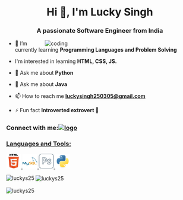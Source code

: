 <h1 align="center">Hi 👋, I'm Lucky Singh</h1>
<h3 align="center">A passionate Software Engineer from India</h3>

<img align="right" alt="coding" width="400" src="https://camo.githubusercontent.com/c1dcb74cc1c1835b1d716f5051499a2814c683c806b15f04b0eba492863703e9/68747470733a2f2f63646e2e6472696262626c652e636f6d2f75736572732f3733303730332f73637265656e73686f74732f363538313234332f6176656e746f2e676966">

- 🌱 I’m currently learning **Programming Languages and Problem Solving**
- I'm interested in learning **HTML, CSS, JS.**

- 💬 Ask me about **Python**
- 💬 Ask me about **Java**

- 📫 How to reach me **luckysingh250305@gmail.com**

- ⚡ Fun fact **Introverted extrovert 🤭**

<h3 align="left">Connect with me:<a href="https://github.com/LuckyS25"><img scr="[https://www.google.com/url?sa=i&url=https%3A%2F%2Fwww.template.net%2Feditable%2F100603%2Fsmall-linkedin-icon-clipart&psig=AOvVaw28nobNgd-vqzOtupRw-3t7&ust=1712842821676000&source=images&cd=vfe&opi=89978449&ved=0CBIQjRxqFwoTCJD1k_Lit4UDFQAAAAAdAAAAABAJ](https://www.google.com/url?sa=i&url=https%3A%2F%2Fbrand.linkedin.com%2Fcontent%2Fbrand%2Fglobal%2Fen_us%2Findex%2Fvisual-identity%2Flogo&psig=AOvVaw28nobNgd-vqzOtupRw-3t7&ust=1712842821676000&source=images&cd=vfe&opi=89978449&ved=0CBIQjRxqFwoTCJD1k_Lit4UDFQAAAAAdAAAAABAa" alt="logo"></h3>

<h3 align="left">Languages and Tools:</h3>
<p align="left"> <a href="https://www.w3.org/html/" target="_blank" rel="noreferrer"> <img src="https://raw.githubusercontent.com/devicons/devicon/master/icons/html5/html5-original-wordmark.svg" alt="html5" width="40" height="40"/> </a> <a href="https://www.mysql.com/" target="_blank" rel="noreferrer"> <img src="https://raw.githubusercontent.com/devicons/devicon/master/icons/mysql/mysql-original-wordmark.svg" alt="mysql" width="40" height="40"/> </a> <a href="https://www.photoshop.com/en" target="_blank" rel="noreferrer"> <img src="https://raw.githubusercontent.com/devicons/devicon/master/icons/photoshop/photoshop-line.svg" alt="photoshop" width="40" height="40"/> </a> <a href="https://www.python.org" target="_blank" rel="noreferrer"> <img src="https://raw.githubusercontent.com/devicons/devicon/master/icons/python/python-original.svg" alt="python" width="40" height="40"/> </a> </p>

<p><img align="left" src="https://github-readme-stats.vercel.app/api/top-langs?username=luckys25&show_icons=true&locale=en&layout=compact" alt="luckys25" /></p>

<p>&nbsp;<img align="center" src="https://github-readme-stats.vercel.app/api?username=luckys25&show_icons=true&locale=en" alt="luckys25" /></p>

<p><img align="center" src="https://github-readme-streak-stats.herokuapp.com/?user=luckys25&" alt="luckys25" /></p>
